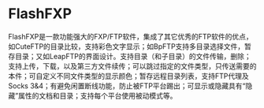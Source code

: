 # FlashFXP
FlashFXP是一款功能强大的FXP/FTP软件，集成了其它优秀的FTP软件的优点，如CuteFTP的目录比较，支持彩色文字显示；如BpFTP支持多目录选择文件，暂存目录；又如LeapFTP的界面设计。支持目录（和子目录）的文件传输，删除；支持上传，下载，以及第三方文件续传；可以跳过指定的文件类型，只传送需要的本件；可自定义不同文件类型的显示颜色；暂存远程目录列表，支持FTP代理及Socks 3&amp;4；有避免闲置断线功能，防止被FTP平台踢出；可显示或隐藏具有“隐藏”属性的文档和目录；支持每个平台使用被动模式等。
